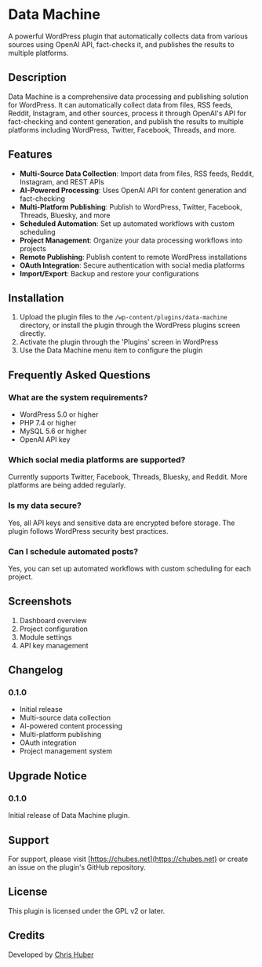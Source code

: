 # Data Machine

A powerful WordPress plugin that automatically collects data from various sources using OpenAI API, fact-checks it, and publishes the results to multiple platforms.

## Description

Data Machine is a comprehensive data processing and publishing solution for WordPress. It can automatically collect data from files, RSS feeds, Reddit, Instagram, and other sources, process it through OpenAI's API for fact-checking and content generation, and publish the results to multiple platforms including WordPress, Twitter, Facebook, Threads, and more.

## Features

- **Multi-Source Data Collection**: Import data from files, RSS feeds, Reddit, Instagram, and REST APIs
- **AI-Powered Processing**: Uses OpenAI API for content generation and fact-checking
- **Multi-Platform Publishing**: Publish to WordPress, Twitter, Facebook, Threads, Bluesky, and more
- **Scheduled Automation**: Set up automated workflows with custom scheduling
- **Project Management**: Organize your data processing workflows into projects
- **Remote Publishing**: Publish content to remote WordPress installations
- **OAuth Integration**: Secure authentication with social media platforms
- **Import/Export**: Backup and restore your configurations

## Installation

1. Upload the plugin files to the `/wp-content/plugins/data-machine` directory, or install the plugin through the WordPress plugins screen directly.
2. Activate the plugin through the 'Plugins' screen in WordPress
3. Use the Data Machine menu item to configure the plugin

## Frequently Asked Questions

### What are the system requirements?

- WordPress 5.0 or higher
- PHP 7.4 or higher
- MySQL 5.6 or higher
- OpenAI API key

### Which social media platforms are supported?

Currently supports Twitter, Facebook, Threads, Bluesky, and Reddit. More platforms are being added regularly.

### Is my data secure?

Yes, all API keys and sensitive data are encrypted before storage. The plugin follows WordPress security best practices.

### Can I schedule automated posts?

Yes, you can set up automated workflows with custom scheduling for each project.

## Screenshots

1. Dashboard overview
2. Project configuration
3. Module settings
4. API key management

## Changelog

### 0.1.0
* Initial release
* Multi-source data collection
* AI-powered content processing
* Multi-platform publishing
* OAuth integration
* Project management system

## Upgrade Notice

### 0.1.0
Initial release of Data Machine plugin.

## Support

For support, please visit [https://chubes.net](https://chubes.net) or create an issue on the plugin's GitHub repository.

## License

This plugin is licensed under the GPL v2 or later.

## Credits

Developed by [Chris Huber](https://chubes.net)
